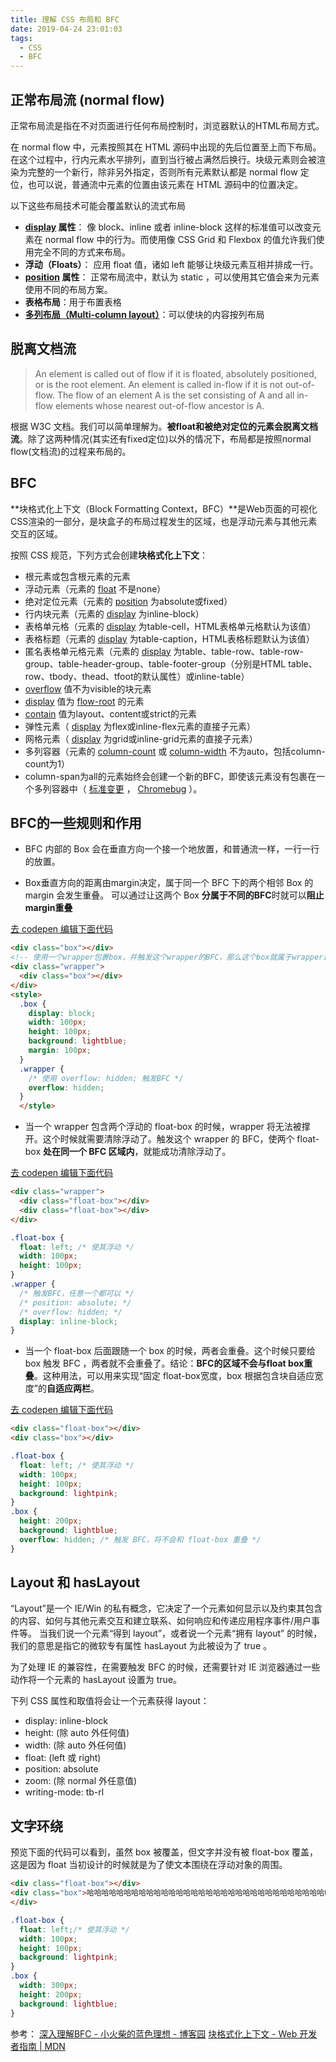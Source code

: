```yaml
---
title: 理解 CSS 布局和 BFC
date: 2019-04-24 23:01:03
tags:
  - CSS
  - BFC
---
```


## 正常布局流 (normal flow)

正常布局流是指在不对页面进行任何布局控制时，浏览器默认的HTML布局方式。

在 normal flow 中，元素按照其在 HTML 源码中出现的先后位置至上而下布局。在这个过程中，行内元素水平排列，直到当行被占满然后换行。块级元素则会被渲染为完整的一个新行，除非另外指定，否则所有元素默认都是 normal flow 定位，也可以说，普通流中元素的位置由该元素在 HTML 源码中的位置决定。

以下这些布局技术可能会覆盖默认的流式布局

* __[display](https://developer.mozilla.org/en-US/docs/Web/CSS/display) 属性__： 像 block、inline 或者 inline-block 这样的标准值可以改变元素在 normal flow 中的行为。而使用像 CSS Grid 和 Flexbox 的值允许我们使用完全不同的方式来布局。
* __浮动（Floats）__： 应用 float 值，诸如 left 能够让块级元素互相并排成一行。
* __[position](https://developer.mozilla.org/en-US/docs/Web/CSS/position) 属性__： 正常布局流中，默认为 static ，可以使用其它值会来为元素使用不同的布局方案。
* __表格布局__：用于布置表格
* __[多列布局（Multi-column layout）](https://developer.mozilla.org/en-US/docs/Web/CSS/CSS_Columns)__：可以使块的内容按列布局

## 脱离文档流

  > An element is called out of flow if it is floated, absolutely positioned, or is the root element. An element is called in-flow if it is not out-of-flow. The flow of an element A is the set consisting of A and all in-flow elements whose nearest out-of-flow ancestor is A.

根据 W3C 文档。我们可以简单理解为。__被float和被绝对定位的元素会脱离文档流__。除了这两种情况(其实还有fixed定位)以外的情况下，布局都是按照normal flow(文档流)的过程来布局的。

## BFC

**块格式化上下文（Block Formatting Context，BFC）**是Web页面的可视化CSS渲染的一部分，是块盒子的布局过程发生的区域，也是浮动元素与其他元素交互的区域。

按照 CSS 规范，下列方式会创建**块格式化上下文**：

* 根元素或包含根元素的元素
* 浮动元素（元素的 [float](https://developer.mozilla.org/zh-CN/docs/Web/CSS/float) 不是none）
* 绝对定位元素（元素的 [position](https://developer.mozilla.org/zh-CN/docs/Web/CSS/position) 为absolute或fixed）
* 行内块元素（元素的 [display](https://developer.mozilla.org/zh-CN/docs/Web/CSS/display) 为inline-block）
* 表格单元格（元素的 [display](https://developer.mozilla.org/zh-CN/docs/Web/CSS/display) 为table-cell，HTML表格单元格默认为该值）
* 表格标题（元素的 [display](https://developer.mozilla.org/zh-CN/docs/Web/CSS/display) 为table-caption，HTML表格标题默认为该值）
* 匿名表格单元格元素（元素的 [display](https://developer.mozilla.org/zh-CN/docs/Web/CSS/display) 为table、table-row、table-row-group、table-header-group、table-footer-group（分别是HTML table、row、tbody、thead、tfoot的默认属性）或inline-table）
* [overflow](https://developer.mozilla.org/zh-CN/docs/Web/CSS/overflow) 值不为visible的块元素
* [display](https://developer.mozilla.org/zh-CN/docs/Web/CSS/display) 值为 [flow-root](https://drafts.csswg.org/css-display/#valdef-display-flow-root) 的元素
* [contain](https://developer.mozilla.org/zh-CN/docs/Web/CSS/contain) 值为layout、content或strict的元素
* 弹性元素（ [display](https://developer.mozilla.org/zh-CN/docs/Web/CSS/display) 为flex或inline-flex元素的直接子元素）
* 网格元素（ [display](https://developer.mozilla.org/zh-CN/docs/Web/CSS/display) 为grid或inline-grid元素的直接子元素）
* 多列容器（元素的 [column-count](https://developer.mozilla.org/zh-CN/docs/Web/CSS/column-count) 或 [column-width](https://developer.mozilla.org/zh-CN/docs/Web/CSS/column-width) 不为auto，包括column-count为1）
* column-span为all的元素始终会创建一个新的BFC，即使该元素没有包裹在一个多列容器中（ [标准变更](https://github.com/w3c/csswg-drafts/commit/a8634b96900279916bd6c505fda88dda71d8ec51) ， [Chromebug](https://bugs.chromium.org/p/chromium/issues/detail?id=709362) ）。

## BFC的一些规则和作用

* BFC 内部的 Box 会在垂直方向一个接一个地放置，和普通流一样，一行一行的放置。

* Box垂直方向的距离由margin决定，属于同一个 BFC 下的两个相邻 Box 的 margin 会发生重叠。
可以通过让这两个 Box **分属于不同的BFC**时就可以**阻止margin重叠**

[去 codepen 编辑下面代码](https://codepen.io/vdorchan/pen/WWamBE)

```html
<div class="box"></div>
<!-- 使用一个wrapper包裹box，并触发这个wrapper的BFC，那么这个box就属于wrapper这个BFC下面了 -->
<div class="wrapper">
  <div class="box"></div>
</div>
<style>
  .box {
    display: block;
    width: 100px;
    height: 100px;
    background: lightblue;
    margin: 100px;
  }
  .wrapper {
    /* 使用 overflow: hidden; 触发BFC */
    overflow: hidden;
  }
  </style>
```

* 当一个 wrapper 包含两个浮动的 float-box 的时候，wrapper 将无法被撑开。这个时候就需要清除浮动了。触发这个 wrapper 的 BFC，使两个 float-box **处在同一个 BFC 区域内**，就能成功清除浮动了。

[去 codepen 编辑下面代码](https://codepen.io/vdorchan/pen/wZYZqp)

```html
<div class="wrapper">
  <div class="float-box"></div>
  <div class="float-box"></div>
</div>
```

```css
.float-box {
  float: left; /* 使其浮动 */
  width: 100px;
  height: 100px;
}
.wrapper {
  /* 触发BFC，任意一个都可以 */
  /* position: absolute; */
  /* overflow: hidden; */
  display: inline-block;
}
```

* 当一个 float-box 后面跟随一个 box 的时候，两者会重叠。这个时候只要给 box 触发 BFC ，两者就不会重叠了。结论：**BFC的区域不会与float box重叠**。这种用法，可以用来实现“固定 float-box宽度，box 根据包含块自适应宽度”的**自适应两栏**。

[去 codepen 编辑下面代码](https://codepen.io/vdorchan/pen/KYGEGX)

```html
<div class="float-box"></div>
<div class="box"></div>
```

```css
.float-box {
  float: left; /* 使其浮动 */
  width: 100px;
  height: 100px;
  background: lightpink;
}
.box {
  height: 200px;
  background: lightblue;
  overflow: hidden; /* 触发 BFC，将不会和 float-box 重叠 */ 
}
```

## Layout 和 hasLayout

“Layout”是一个 IE/Win 的私有概念，它决定了一个元素如何显示以及约束其包含的内容、如何与其他元素交互和建立联系、如何响应和传递应用程序事件/用户事件等。
当我们说一个元素“得到 layout”，或者说一个元素“拥有 layout” 的时候，我们的意思是指它的微软专有属性 hasLayout 为此被设为了 true 。

为了处理 IE 的兼容性，在需要触发 BFC 的时候，还需要针对 IE 浏览器通过一些动作将一个元素的 hasLayout 设置为 true。

下列 CSS 属性和取值将会让一个元素获得 layout：

* display: inline-block
* height: (除 auto 外任何值)
* width: (除 auto 外任何值)
* float: (left 或 right)
* position: absolute
* zoom: (除 normal 外任意值)
* writing-mode: tb-rl

## 文字环绕

预览下面的代码可以看到，虽然 box 被覆盖，但文字并没有被 float-box 覆盖，这是因为 float 当初设计的时候就是为了使文本围绕在浮动对象的周围。

```html
<div class="float-box"></div>
<div class="box">哈哈哈哈哈哈哈哈哈哈哈哈哈哈哈哈哈哈哈哈哈哈哈哈哈哈哈哈哈哈哈哈哈哈哈哈哈哈哈哈哈哈哈哈哈哈哈哈哈哈哈哈哈哈哈哈哈哈哈哈哈哈哈哈哈哈哈哈哈哈哈哈哈哈哈哈哈哈哈哈哈哈哈哈哈哈哈哈哈哈哈哈哈哈哈哈哈哈哈哈哈哈哈哈哈哈哈哈哈哈哈哈哈哈哈哈哈哈哈哈哈哈哈哈哈哈哈哈
</div>
```

```css
.float-box {
  float: left;/* 使其浮动 */
  width: 100px;
  height: 100px;
  background: lightpink;
}
.box {
  width: 300px;
  height: 200px;
  background: lightblue;
}
```

参考：
[深入理解BFC - 小火柴的蓝色理想 - 博客园](http://www.cnblogs.com/xiaohuochai/p/5248536.html)
[块格式化上下文 - Web 开发者指南 | MDN](https://developer.mozilla.org/zh-CN/docs/Web/Guide/CSS/Block_formatting_context)